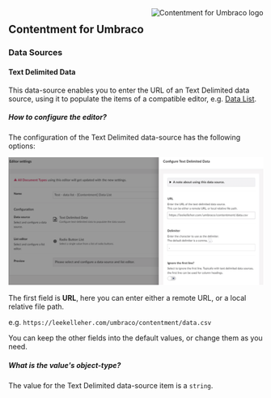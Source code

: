 <img src="../assets/img/logo.png" alt="Contentment for Umbraco logo" title="A state of Umbraco happiness." height="130" align="right">

## Contentment for Umbraco

### Data Sources

#### Text Delimited Data

This data-source enables you to enter the URL of an Text Delimited data source, using it to populate the items of a compatible editor, e.g. [Data List](../editors/data-list.md).


##### How to configure the editor?

The configuration of the Text Delimited data-source has the following options:

![Configuration Editor for Text Delimited Data](data-source--text-delimited--configuration-editor-01.png)

The first field is **URL**, here you can enter either a remote URL, or a local relative file path.

e.g. `https://leekelleher.com/umbraco/contentment/data.csv`

You can keep the other fields into the default values, or change them as you need.


##### What is the value's object-type?

The value for the Text Delimited data-source item is a `string`.

